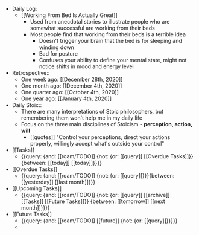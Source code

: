 - Daily Log:
    - [[Working From Bed Is Actually Great]]
        - Used from anecdotal stories to illustrate people who are somewhat successful are working from their beds
        - Most people find that working from their beds is a terrible idea
            - Doesn't trigger your brain that the bed is for sleeping and winding down
            - Bad for posture
            - Confuses your ability to define your mental state, might not notice shifts in mood and energy level
- Retrospective::
    - One week ago: [[December 28th, 2020]]
    - One month ago: [[December 4th, 2020]]
    - One quarter ago: [[October 4th, 2020]]
    - One year ago: [[January 4th, 2020]]
- Daily Stoic::
    - There are many interpretations of Stoic philosophers, but remembering them won't help me in my daily life
    - Focus on the three main disciplines of Stoicism - **perception, action, will**
        - [[quotes]] "Control your perceptions, direct your actions properly, willingly accept what's outside your control"
- [[Tasks]]
    - {{query: {and: [[roam/TODO]] {not: {or: [[query]] [[Overdue Tasks]]}} {between: [[today]] [[today]]}}}}
- [[Overdue Tasks]]
    - {{query: {and: [[roam/TODO]] {not: {or: [[query]]}}}{between: [[yesterday]] [[last month]]}}}
- [[Upcoming Tasks]]
    - {{query: {and: [[roam/TODO]] {not: {or: [[query]] [[archive]] [[Tasks]] [[Future Tasks]]}} {between: [[tomorrow]] [[next month]]}}}}
- [[Future Tasks]]
    - {{query: {and: [[roam/TODO]] [[future]] {not: {or: [[query]]}}}}}
    - 

